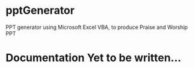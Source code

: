 # pptGenerator
PPT generator using Microsoft Excel VBA, to produce Praise and Worship PPT

# Documentation Yet to be written...
